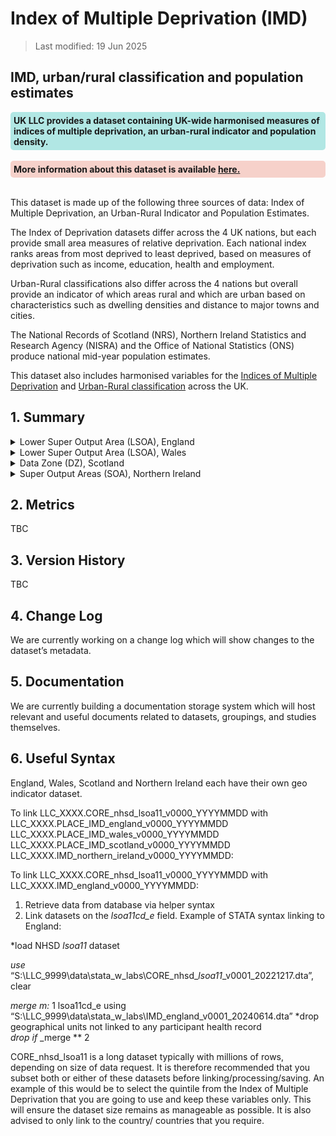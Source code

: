 # Index of Multiple Deprivation (IMD)

> Last modified: 19 Jun 2025

## IMD, urban/rural classification and population estimates

<div style="background-color: rgba(0, 178, 169, 0.3); padding: 5px; border-radius: 5px;"><strong>UK LLC provides a dataset containing UK-wide harmonised measures of indices of multiple deprivation, an urban-rural indicator and population density.</strong></div>  
<br>

<div style="background-color: rgba(229, 106, 84, 0.3); padding: 5px; border-radius: 5px;"><strong>More information about this dataset is available <a href="Understanding_IMD.html" target="_blank">here.</a></strong></div>  
<br>

This dataset is made up of the following three sources of data: Index of Multiple Deprivation, an Urban-Rural Indicator and Population Estimates.

The Index of Deprivation datasets differ across the 4 UK nations, but each provide small area measures of relative deprivation. Each national index ranks areas from most deprived to least deprived, based on measures of deprivation such as income, education, health and employment.

Urban-Rural classifications also differ across the 4 nations but overall provide an indicator of which areas rural and which are urban based on characteristics such as dwelling densities and distance to major towns and cities.

The National Records of Scotland (NRS), Northern Ireland Statistics and Research Agency (NISRA) and the Office of National Statistics (ONS) produce national mid-year population estimates. 

This dataset also includes harmonised variables for the [Indices of Multiple Deprivation](https://data.geods.ac.uk/dataset/index-of-multiple-deprivation-imd) and [Urban-Rural classification](https://pages.mysociety.org/uk_ruc/analysis/background_and_analysis.html) across the UK.


## 1. Summary

<details>
<summary> Lower Super Output Area (LSOA), England</summary>

This file contains geographical indicators for each LSOA in England. The indicators include measures of deprivation, population estimates and urban-rural classification. The small area geographies are those developed using the 2011 census. 


| **Dataset Descriptor**             | **Dataset-specific Information**                                                                                                                                                           |
|-----------------------------------|---------------------------------------------------------------------------------------------------------------------------------------------------------------------------------------------|
| Name of dataset in TRE            |IMD_england                                                                                                                                                          |
| Citation (APA)                    | TBC  |
| Download citation                 | TBC                                                                                                |
| Owner                             | UK LLC                                                                                                                                                                     |
| Temporal coverage                 | 2011-2020                                                                                                                                                                                   |
| Geographical coverage             | England                                                                                                                                                                           |
| Key link                          | https://data.geods.ac.uk/dataset/index-of-multiple-deprivation-imd                                                                                                |
| Keywords                          | Deprivation, urban, rural, population estimate ownership                                                                                                                                                           |
| Participant count                 | TBC                                                                                                                                                                                            |
| Number of variables               | TBC                                                                                                                                                                                            |
| Number of observations            | TBC                                                                                                                                                                                            |
| Latest extract date               | TBC                                                                                                                                                                                            |
| Specific restrictions to data use | TBC                                                                                                                                                                                            |
| Build a data request              | TBC                                                                                                                                                                                            |
| Version                           | 
1                                                                                                                                                                                           | 

**Variables:**
TBC

</details>

<details>
<summary> Lower Super Output Area (LSOA), Wales</summary>

This file contains geographical indicators for each LSOA in Wales. The indicators include measures of deprivation, population estimates and urban-rural classification. The small area geographies are those developed using the 2011 census. 


| **Dataset Descriptor**             | **Dataset-specific Information**                                                                                                                                                           |
|-----------------------------------|---------------------------------------------------------------------------------------------------------------------------------------------------------------------------------------------|
| Name of dataset in TRE            |IMD_wales                                                                                                                                                          |
| Citation (APA)                    |TBC  |
| Download citation                 | TBC                                                                                                |
| Owner                             | UK LLC                                                                                                                                                                     |
| Temporal coverage                 | 2011-2020                                                                                                                                                                                   |
| Geographical coverage             | England                                                                                                                                                                           |
| Key link                          | https://data.geods.ac.uk/dataset/index-of-multiple-deprivation-imd                                                                                                |
| Keywords                          | Deprivation, urban, rural, population estimate ownership                                                                                                                                                           |
| Participant count                 | TBC                                                                                                                                                                                            |
| Number of variables               | TBC                                                                                                                                                                                            |
| Number of observations            | TBC                                                                                                                                                                                            |
| Latest extract date               | TBC                                                                                                                                                                                            |
| Specific restrictions to data use | TBC                                                                                                                                                                                            |
| Build a data request              | TBC                                                                                                                                                                                            |
| Version                           | 
1                                                                                                                                                                                           | 

**Variables:**
TBC
</details>
<details>

<summary> Data Zone (DZ), Scotland</summary>

This file contains geographical indicators for each Data Zone (DZ) in Scotland. The indicators include measures of deprivation, population estimates and urban-rural classification. The small area geographies are those developed using the 2011 census. 


| **Dataset Descriptor**             | **Dataset-specific Information**                                                                                                                                                           |
|-----------------------------------|---------------------------------------------------------------------------------------------------------------------------------------------------------------------------------------------|
| Name of dataset in TRE            |IMD_scotland                                                                                                                                                          |
| Citation (APA)                    | TBC |
| Download citation                 | TBC                                                                                                |
| Owner                             | UK LLC                                                                                                                                                                     |
| Temporal coverage                 | 2011-2020                                                                                                                                                                                   |
| Geographical coverage             | England                                                                                                                                                                           |
| Key link                          | https://data.geods.ac.uk/dataset/index-of-multiple-deprivation-imd                                                                                                |
| Keywords                          | Deprivation, urban, rural, population estimate ownership                                                                                                                                                           |
| Participant count                 | TBC                                                                                                                                                                                            |
| Number of variables               | TBC                                                                                                                                                                                            |
| Number of observations            | TBC                                                                                                                                                                                            |
| Latest extract date               | TBC                                                                                                                                                                                            |
| Specific restrictions to data use | TBC                                                                                                                                                                                            |
| Build a data request              | TBC                                                                                                                                                                                            |
| Version                           | 
1                                                                                                                                                                                           | 


**Variables:**
TBC
</details>

<details>
<summary> Super Output Areas (SOA), Northern Ireland</summary>

This file contains geographical indicators for each SOA in Northern Ireland. The indicators include measures of deprivation, population estimates and urban-rural classification. The small area geographies are those developed using the 2011 census. 


| **Dataset Descriptor**             | **Dataset-specific Information**                                                                                                                                                           |
|-----------------------------------|---------------------------------------------------------------------------------------------------------------------------------------------------------------------------------------------|
| Name of dataset in TRE            |IMD_wales                                                                                                                                                          |
| Citation (APA)                    |TBC  |
| Download citation                 | TBC                                                                                                |
| Owner                             | UK LLC                                                                                                                                                                     |
| Temporal coverage                 | 2011-2020                                                                                                                                                                                   |
| Geographical coverage             | England                                                                                                                                                                           |
| Key link                          | https://data.geods.ac.uk/dataset/index-of-multiple-deprivation-imd                                                                                                |
| Keywords                          | Deprivation, urban, rural, population estimate ownership                                                                                                                                                           |
| Participant count                 | TBC                                                                                                                                                                                            |
| Number of variables               | TBC                                                                                                                                                                                            |
| Number of observations            | TBC                                                                                                                                                                                            |
| Latest extract date               | TBC                                                                                                                                                                                            |
| Specific restrictions to data use | TBC                                                                                                                                                                                            |
| Build a data request              | TBC                                                                                                                                                                                            |
| Version                           | 
1                                                                                                                                                                                           | 

**Variables:**
TBC
</details>


## 2. Metrics 

TBC

## 3. Version History
TBC 

## 4. Change Log 

We are currently working on a change log which will show changes to the dataset’s metadata. 

## 5. Documentation 

We are currently building a documentation storage system which will host relevant and useful documents related to datasets, groupings, and studies themselves. 

## 6. Useful Syntax 

England, Wales, Scotland and Northern Ireland each have their own geo indicator dataset.

To link LLC_XXXX.CORE_nhsd_lsoa11_v0000_YYYYMMDD with
LLC_XXXX.PLACE_IMD_england_v0000_YYYYMMDD 
LLC_XXXX.PLACE_IMD_wales_v0000_YYYYMMDD 
LLC_XXXX.PLACE_IMD_scotland_v0000_YYYYMMDD 
LLC_XXXX.IMD_northern_ireland_v0000_YYYYMMDD:

To link LLC_XXXX.CORE_nhsd_lsoa11_v0000_YYYYMMDD with 
LLC_XXXX.IMD_england_v0000_YYYYMMDD:

1. Retrieve data from database via helper syntax
2. Link datasets on the *lsoa11cd_e* field. Example of STATA syntax linking to England:

*load NHSD *lsoa11* dataset

*use* “S:\LLC_9999\data\stata_w_labs\CORE_nhsd_*lsoa11*_v0001_20221217.dta”, clear

*merge m:* 1 lsoa11cd_e using
“S:\LLC_9999\data\stata_w_labs\IMD_england_v0001_20240614.dta”
*drop geographical units not linked to any participant health record  
*drop if* _merge ** 2

CORE_nhsd_lsoa11 is a long dataset typically with millions of rows, depending on size of data request. It is therefore recommended that you subset both or either of these datasets before linking/processing/saving. An example of this would be to select the quintile from the Index of Multiple Deprivation that you are going to use and keep these variables only. This will ensure the dataset size remains as manageable as possible. It is also advised to only link to the country/ countries that you require.
